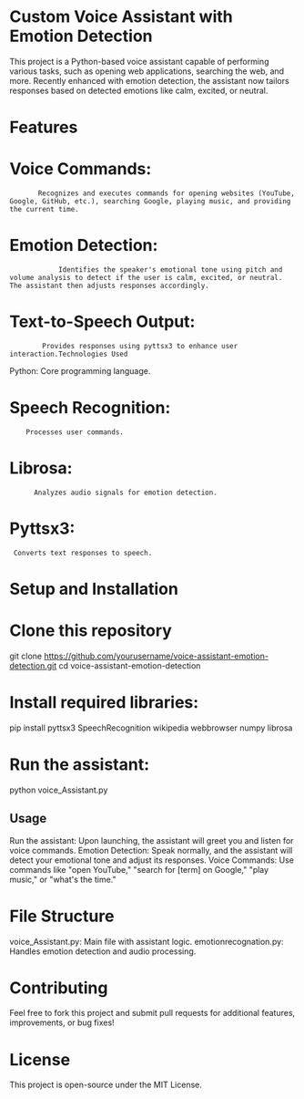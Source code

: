 # Custom Voice Assistant with Emotion Detection
This project is a Python-based voice assistant capable of performing various tasks, such as opening web applications, searching the web, and more. Recently enhanced with emotion detection, the assistant now tailors responses based on detected emotions like calm, excited, or neutral.

# Features
  # Voice Commands: 
           Recognizes and executes commands for opening websites (YouTube, Google, GitHub, etc.), searching Google, playing music, and providing the current time.
  # Emotion Detection:
                Identifies the speaker's emotional tone using pitch and volume analysis to detect if the user is calm, excited, or neutral. The assistant then adjusts responses accordingly.
  # Text-to-Speech Output:
            Provides responses using pyttsx3 to enhance user interaction.Technologies Used
Python: Core programming language.
  # Speech Recognition: 
        Processes user commands.
  # Librosa: 
          Analyzes audio signals for emotion detection.
  #  Pyttsx3: 
     Converts text responses to speech.
# Setup and Installation
# Clone this repository
git clone https://github.com/yourusername/voice-assistant-emotion-detection.git
cd voice-assistant-emotion-detection
# Install required libraries:
pip install pyttsx3 SpeechRecognition wikipedia webbrowser numpy librosa
# Run the assistant:
python voice_Assistant.py
## Usage
Run the assistant: Upon launching, the assistant will greet you and listen for voice commands.
Emotion Detection: Speak normally, and the assistant will detect your emotional tone and adjust its responses.
Voice Commands: Use commands like "open YouTube," "search for [term] on Google," "play music," or "what's the time."
# File Structure
voice_Assistant.py: Main file with assistant logic.
emotionrecognation.py: Handles emotion detection and audio processing.
# Contributing
Feel free to fork this project and submit pull requests for additional features, improvements, or bug fixes!

# License
This project is open-source under the MIT License.
